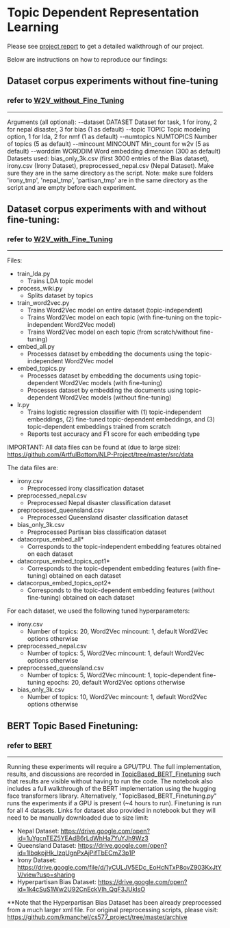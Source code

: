# Topic Dependent Representation Learning

Please see [project report](https://github.com/kmanchel/cs577_project/blob/master/Topic_Dependent_Representation_Learning.pdf) to get a detailed walkthrough of our project. <br>

Below are instructions on how to reproduce our findings: <br>

## Dataset corpus experiments without fine-tuning
### refer to [W2V_without_Fine_Tuning](https://github.com/kmanchel/cs577_project/tree/master/W2V_without_Fine_Tuning)
---------------------------------------------------------------------------------------------
Arguments (all optional):
  --dataset DATASET     Dataset for task, 1 for irony, 2 for nepal disaster, 3 for bias (1 as default)
  --topic TOPIC         Topic modeling option, 1 for lda, 2 for nmf (1 as default)
  --numtopics NUMTOPICS Number of topics (5 as default)
  --mincount MINCOUNT   Min_count for w2v (5 as default)
  --worddim WORDDIM     Word embedding dimension (300 as default)
Datasets used: bias_only_3k.csv (first 3000 entries of the Bias dataset), irony.csv (Irony Dataset), preprocessed_nepal.csv (Nepal Dataset). Make sure they are in the same directory as the script.
Note: make sure folders 'irony_tmp', 'nepal_tmp', 'partisan_tmp' are in the same directory as the script and are empty before each experiment.

## Dataset corpus experiments with and without fine-tuning: 
### refer to [W2V_with_Fine_Tuning](https://github.com/kmanchel/cs577_project/tree/master/W2V_with_Fine_Tuning)
----------------------------------------------------------------------------------
Files:
- train_lda.py
  + Trains LDA topic model
- process_wiki.py
  + Splits dataset by topics
- train_word2vec.py
  + Trains Word2Vec model on entire dataset (topic-independent)
  + Trains Word2Vec model on each topic (with fine-tuning on the topic-independent Word2Vec model)
  + Trains Word2Vec model on each topic (from scratch/without fine-tuning)
- embed_all.py
  + Processes dataset by embedding the documents using the topic-independent Word2Vec model
- embed_topics.py
  + Processes dataset by embedding the documents using topic-dependent Word2Vec models (with fine-tuning)
  + Processes dataset by embedding the documents using topic-dependent Word2Vec models (without fine-tuning)
- lr.py
  + Trains logistic regression classifier with (1) topic-independent embeddings, (2) fine-tuned topic-dependent embeddings,
    and (3) topic-dependent embeddings trained from scratch
  + Reports test accuracy and F1 score for each embedding type

IMPORTANT: 
All data files can be found at (due to large size): https://github.com/ArtfulBottom/NLP-Project/tree/master/src/data

The data files are:
- irony.csv
  + Preprocessed irony classification dataset
- preprocessed_nepal.csv
  + Preprocessed Nepal disaster classification dataset
- preprocessed_queensland.csv
  + Preprocessed Queensland disaster classification dataset
- bias_only_3k.csv
  + Preprocessed Partisan bias classification dataset
- datacorpus_embed_all*
  + Corresponds to the topic-independent embedding features obtained on each dataset
- datacorpus_embed_topics_opt1*
  + Corresponds to the topic-dependent embedding features (with fine-tuning) obtained on each dataset
- datacorpus_embed_topics_opt2*
  + Corresponds to the topic-dependent embedding features (without fine-tuning) obtained on each dataset

For each dataset, we used the following tuned hyperparameters:
- irony.csv
  + Number of topics: 20, Word2Vec mincount: 1, default Word2Vec options otherwise
- preprocessed_nepal.csv
  + Number of topics: 5, Word2Vec mincount: 1, default Word2Vec options otherwise
- preprocessed_queensland.csv
  + Number of topics: 5, Word2Vec mincount: 1, topic-dependent fine-tuning epochs: 20, default Word2Vec options otherwise
- bias_only_3k.csv
  + Number of topics: 10, Word2Vec mincount: 1, default Word2Vec options otherwise

## BERT Topic Based Finetuning:
### refer to [BERT](https://github.com/kmanchel/cs577_project/tree/master/BERT)
----------------
Running these experiments will require a GPU/TPU. 
The full implementation, results, and discussions are recorded in [TopicBased_BERT_Finetuning](https://github.com/kmanchel/cs577_project/blob/master/BERT/TopicBased_BERT_Finetuning.ipynb) such that results are visible without having to run the code. The notebook also includes a full walkthrough of the BERT implementation using the hugging face transformers library. Alternatively, "TopicBased_BERT_Finetuning.py" runs the experiments if a GPU is present (~4 hours to run).
Finetuning is run for all 4 datasets. Links for dataset also provided in notebook but they will need to be manually downloaded due to size limit:
- Nepal Dataset: https://drive.google.com/open?id=1uYgcnTEZ5YEAdB6rLdWhHa7YuYJh9Wz3 
- Queensland Dataset: https://drive.google.com/open?id=1IbqkpjHk_lzqUgnPxAjPifTbECmZ3p1P
- Irony Dataset: https://drive.google.com/file/d/1yCULJV5EDc_EoHcNTxP8ovZ903KxJtYV/view?usp=sharing 
- Hyperpartisan Bias Dataset: https://drive.google.com/open?id=1k4cSuS1Ww2U92CnEckVIh_QqF3JUkIsO 

**Note that the Hyperpartisan Bias Dataset has been already preprocessed from a much larger xml file. For original preprocessing scripts, please visit: https://github.com/kmanchel/cs577_project/tree/master/archive 
